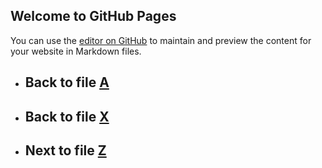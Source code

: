 ## Welcome to GitHub Pages

You can use the [editor on GitHub](https://github.com/samuelbetio/alphabet.file/edit/master/A/B/C/D/E/F/G/H/I/J/K/L/M/N/O/P/Q/R/S/T/U/V/W/X/Y/README.md) to maintain and preview the content for your website in Markdown files.

- ## **Back** to file [A](../../../../../../../../../../../../../../../../../../../../../../../../../README.md)

- ## **Back** to file [X](../)

- ## **Next** to file [Z](Z/)

